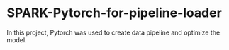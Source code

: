 # SPARK-Pytorch-for-pipeline-loader
In this project, Pytorch was used to create data pipeline and optimize the model.
